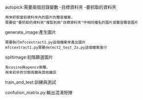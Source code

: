 autopick:需要兩個目錄變數 -目標資料夾 -要抓取的資料夾
    
    用來抓取當前資料夾內的圖片的聲音檔案，
    需要從"要抓取的資料夾"複製到與"目標資料夾"中相同檔名的圖片或聲音聲音圖片
    

generate_image:產生圖片
    
    需要執行mfccextract1.py這個檔案來產出圖片
    mfccextract1.py需要detect2_test_2s.py這個檔案進行


splitimage:初階篩選圖片

    有cosine與opencv兩種，
    用來初步的分類鳥聲與其他雜訊


train_and_test:訓練與測試


confution_matrix.py:輸出混淆矩陣



